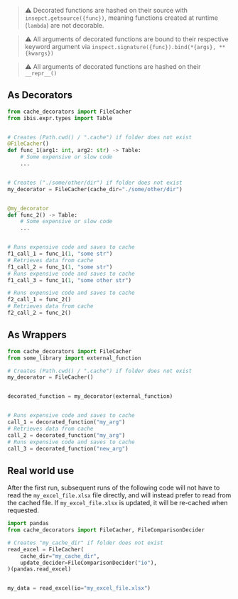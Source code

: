 > :warning: Decorated functions are hashed on their source with `insepct.getsource({func})`, meaning functions created at runtime (`lambda`) are not decorable.

> :warning: All arguments of decorated functions are bound to their respective keyword argument via `inspect.signature({func}).bind(*{args}, **{kwargs})`

> :warning: All arguments of decorated functions are hashed on their `__repr__()`

## As Decorators

```py
from cache_decorators import FileCacher
from ibis.expr.types import Table


# Creates (Path.cwd() / ".cache") if folder does not exist
@FileCacher()
def func_1(arg1: int, arg2: str) -> Table:
    # Some expensive or slow code
    ...


# Creates ("./some/other/dir") if folder does not exist
my_decorator = FileCacher(cache_dir="./some/other/dir")


@my_decorator
def func_2() -> Table:
    # Some expensive or slow code
    ...


# Runs expensive code and saves to cache
f1_call_1 = func_1(1, "some str")
# Retrieves data from cache
f1_call_2 = func_1(1, "some str")
# Runs expensive code and saves to cache
f1_call_3 = func_1(1, "some other str")

# Runs expensive code and saves to cache
f2_call_1 = func_2()
# Retrieves data from cache
f2_call_2 = func_2()
```

## As Wrappers

```py
from cache_decorators import FileCacher
from some_library import external_function

# Creates (Path.cwd() / ".cache") if folder does not exist
my_decorator = FileCacher()


decorated_function = my_decorator(external_function)


# Runs expensive code and saves to cache
call_1 = decorated_function("my_arg")
# Retrieves data from cache
call_2 = decorated_function("my_arg")
# Runs expensive code and saves to cache
call_3 = decorated_function("new_arg")
```
## Real world use

After the first run, subsequent runs of the following code will not have to read the `my_excel_file.xlsx` file directly, and will instead prefer to read from the cached file. If `my_excel_file.xlsx` is updated, it will be re-cached when requested.

```py
import pandas
from cache_decorators import FileCacher, FileComparisonDecider

# Creates "my_cache_dir" if folder does not exist
read_excel = FileCacher(
    cache_dir="my_cache_dir",
    update_decider=FileComparisonDecider("io"),
)(pandas.read_excel)


my_data = read_excel(io="my_excel_file.xlsx")
```
